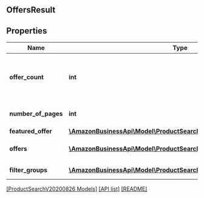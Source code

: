 ## OffersResult

## Properties

Name | Type | Description | Notes
------------ | ------------- | ------------- | -------------
**offer_count** | **int** | The number of offers for the ASIN, after filters are applied. | [optional]
**number_of_pages** | **int** | Number of pages of results. | [optional]
**featured_offer** | [**\AmazonBusinessApi\Model\ProductSearchV20200826\Offer**](Offer.md) |  | [optional]
**offers** | [**\AmazonBusinessApi\Model\ProductSearchV20200826\Offer[]**](Offer.md) | List of offers in page. | [optional]
**filter_groups** | [**\AmazonBusinessApi\Model\ProductSearchV20200826\OfferFilterGroup[]**](OfferFilterGroup.md) | List of filter groups | [optional]

[[ProductSearchV20200826 Models]](../) [[API list]](../../Api) [[README]](../../../README.md)
